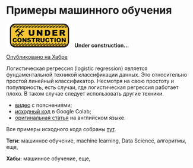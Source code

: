 # Примеры машинного обучения

![Under construction](../data/2019.09.25-under-construction-icon.png)
**Under construction...**

[Опубликовано на Хабре]()

Логистическая регрессия (logistic regression) является фундаментальной техникой классификации данных. Это относительно простой линейный классификатор. Несмотря на свою простоту и популярность, есть случаи, где логистическая регрессия работает плохо. В таком случае следует использовать другие техники.
  * [видео](https://youtu.be/RDp0Iegae70) с пояснениями;
  * [исходный код](https://colab.research.google.com/drive/1TJEfTkfuXscEndBe0Yb95x-BEDbLejYq#scrollTo=ODQEiw9TnjIY) в Google Colab;
  * [оригинальная статья](https://realpython.com/logistic-regression-python) на английском языке.

Все примеры исходного кода собраны [тут](../code_examples).

**Теги:** машинное обучение, machine learning, Data Science, алгоритмы, еще,

**Хабы:** машинное обучение, еще,

